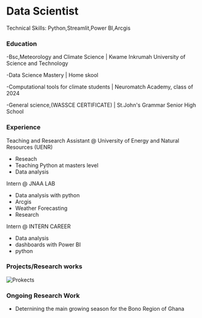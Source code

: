 # Data Scientist
Technical Skills: Python,Streamlit,Power BI,Arcgis

### Education
-Bsc,Meteorology and Climate Science | Kwame Inkrumah University of Science and Technology

-Data Science Mastery | Home skool

-Computational tools for climate students | Neuromatch Academy, class of 2024

-General science,(WASSCE CERTIFICATE) | St.John's Grammar Senior High School


### Experience
Teaching and Research Assistant @ University of Energy and Natural Resources (UENR)
- Reseach
- Teaching Python at masters level
- Data analysis

Intern @ JNAA LAB
- Data analysis with python
- Arcgis
- Weather Forecasting
- Research

Intern @ INTERN CAREER
- Data analysis
- dashboards with Power BI
- python
  
### Projects/Research works
![Prokects]()
  
### Ongoing Research Work
- Deternining the main growing season for the Bono Region of Ghana
